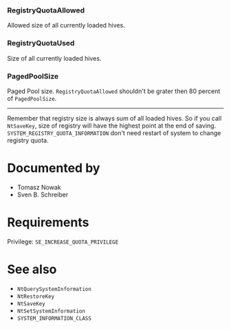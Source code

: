 ### RegistryQuotaAllowed

Allowed size of all currently loaded hives.

### RegistryQuotaUsed

Size of all currently loaded hives.

### PagedPoolSize

Paged Pool size. `RegistryQuotaAllowed` shouldn't be grater then 80 percent of `PagedPoolSize`.

---

Remember that registry size is always sum of all loaded hives. So if you call `NtSaveKey`, size of registry will have the highest point at the end of saving. \
`SYSTEM_REGISTRY_QUOTA_INFORMATION` don't need restart of system to change registry quota.

# Documented by

* Tomasz Nowak
* Sven B. Schreiber

# Requirements

Privilege: `SE_INCREASE_QUOTA_PRIVILEGE`

# See also

* `NtQuerySystemInformation`
* `NtRestoreKey`
* `NtSaveKey`
* `NtSetSystemInformation`
* `SYSTEM_INFORMATION_CLASS`
